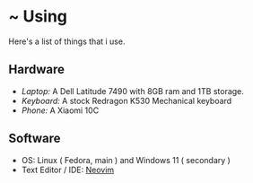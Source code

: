 # ~ Using

Here's a list of things that i use.

## Hardware
- *Laptop:* A Dell Latitude 7490 with 8GB ram and 1TB storage.
- *Keyboard:* A stock Redragon K530 Mechanical keyboard
- *Phone:* A Xiaomi 10C

## Software

- OS: Linux ( Fedora, main ) and Windows 11 ( secondary )
- Text Editor / IDE: [Neovim](neovim.md)
